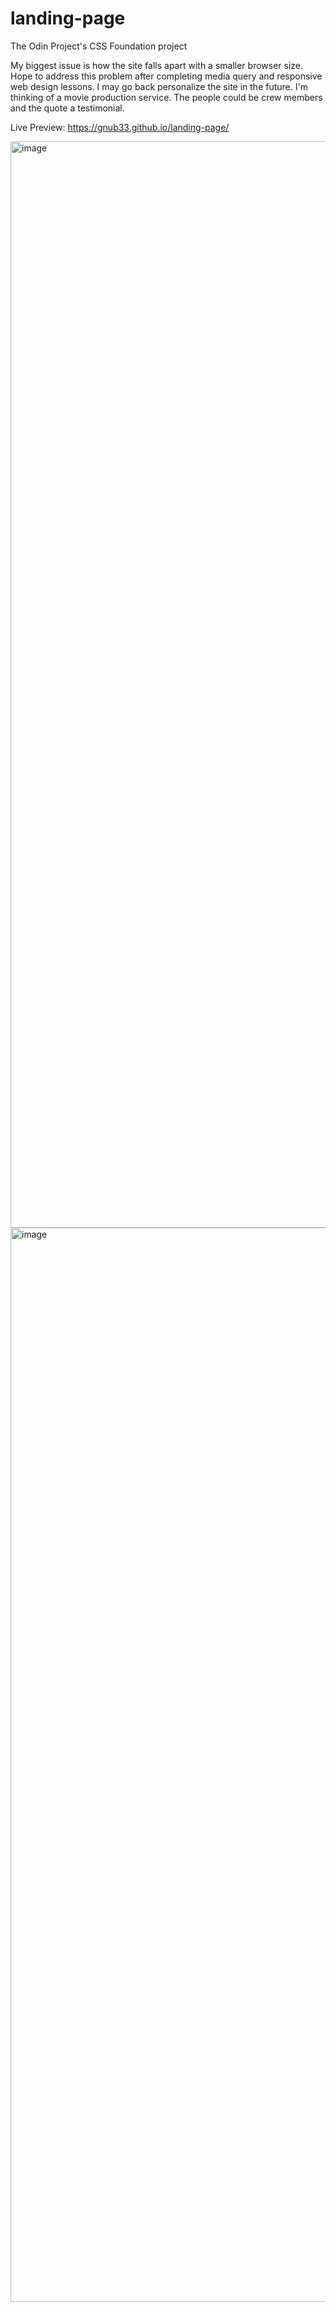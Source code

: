 # landing-page
The Odin Project's CSS Foundation project

My biggest issue is how the site falls apart with a smaller browser size. 
Hope to address this problem after completing media query and responsive web design lessons.
I may go back personalize the site in the future. I'm thinking of a movie production service. The people could be crew members and the quote a testimonial.


Live Preview: https://gnub33.github.io/landing-page/

<img width="1738" alt="image" src="https://user-images.githubusercontent.com/47507141/173205915-b44c3b40-bb66-489f-bdf6-42900c71b75d.png">
<img width="1719" alt="image" src="https://user-images.githubusercontent.com/47507141/173205925-bb122cef-748e-4d7e-960f-1b78557f70c1.png">
